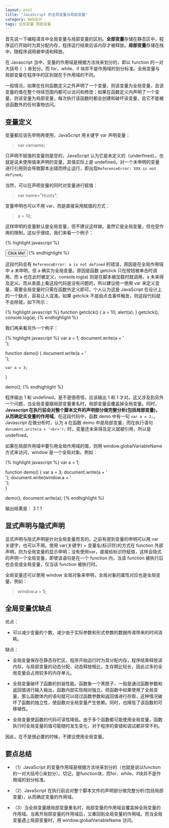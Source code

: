 ```yaml
---
layout: post
title: "JavaScript 的全局变量与局部变量"
category: Web设计
tags: 全局变量 局部变量
---
```


首先说一下编程语言中全局变量与局部变量的区别。**全部变量**存储在静态区中，程序运行开始时为其分配内存，程序运行结束后该内存才被释放。**局部变量**存储在栈中，随程序调用被申请和释放。

在 Javascript 当中，变量的作用域是根据方法块来划分的，即以 function 的一对大括号 `{ }` 来划分。而 for、while、if 块并不是作用域的划分标准。全局变量与局部变量在程序中的区别就在于作用域的不同。

一般情况，如果在任何函数定义之外声明了一个变量，则该变量为全局变量，且该变量的值在整个持续范围内都可以访问和修改；如果在函数定义内声明了一个变量，则该变量为局部变量，每次执行该函数时都会创建和破坏该变量，且它不能被该函数外的任何事物访问。

## 变量定义

变量都应该先申明再使用，JavaScript 用关键字 var 声明变量：

> var  varname;

只声明不赋值的变量则是空的，JavaScript 认为它是未定义的（underfined）。也就是说未使用值来声明的变量，其值实际上是 undefined。对一个未申明的变量进行引用则会导致脚本出错而停止运行，即出现`ReferenceError: XXX is not defined`。

当然，可以在声明变量的同时对变量进行赋值：

> var name="Huoty";

变量申明也可以不用 var，而是直接采用赋值的方式：

> a = 10;

这样申明的变量默认是全局变量，但不建议这样做。虽然它是全局变量，但也受作用的限制，这似乎很绕，我们来看一个例子：

{% highlight javascript %}
<body>
    <button type="button" onclick="getclick()">Click Me!</button>
</body>
<script>
function getclick()
{
    a = 10;
    alert(a);
}
console.log(a);
</script>
{% endhighlight %}

这段代码会有 `ReferenceError: a is not defined` 的错误，原因是在全局作用域中 a 未申明，但 a 确实为全局变量。原因是函数 getclick 只在按钮被单击时调用，而 a 也在此时被定义，console.log(a) 则是在脚本被加载时就调用，a 未来得及定义。而从表面上看这段代码是没有问题的，所以建议统一使用 var 来定义变量，需要全局变量时只需在函数外定义即可。个人认为这是 JavaScript 在设计上的一个缺点，容易让人混淆。如果 getclick 不是由点击事件触发，则这段代码就不会除错，如下所示：

{% highlight javascript %}
function getclick()
{
    a = 10;
    alert(a);
}
getclick();
console.log(a);
{% endhighlight %}

我们再来看另外一个例子：

{% highlight javascript %}
 var a = 1;
 document.write(a + '<br>');
 
 function demo()
 {
 	document.write(a + '<br>');
 	
 	var a = 3;
 }
 
 demo();
{% endhighlight %}

程序输出 1 和 undefined，是不是很奇怪，应该输出 1 和 1 才对。这又涉及到另外一个问题，当全局变量跟局部变量重名时，局部变量会覆盖掉全局变量。同时，**Javascript 在执行前会对整个脚本文件的声明部分做完整分析(包括局部变量)，从而确定实变量的作用域**。在这段代码中，函数 demo 中有一句 `var a = 3;`，Javascript 在做分析时，认为 a 在函数 demo 中是局部变量，而在执行语句 `document.write(a + '<br>');` 时，变量还未来得及定义就被引用，所以是 undefined。

如果在局部作用域中要引用全局作用域的值，则用 window.globalVariableName 方式来访问，window 是一个全局对象。例如：

{% highlight javascript %}
 var a = 1;
 
 function demo()
 {
 	var a = 3;
 	document.write(a + '<br>');
 	document.write(window.a + '<br>');	
 }
 
 demo();
 document.write(a);
{% endhighlight %}

输出结果是： 3 1 1


## 显式声明与隐式声明

显式声明与隐式声明是针对全局变量而言的。之前有提到变量的申明可以用 var 关键字，也可以不用。使用 var(关键字) + 变量名(标识符)的方式在 function 外部声明，则为全局变量的显示申明；没有使用var，直接给标识符赋值，这样会隐式的声明一个全局变量，即使该语句是在一个 function 内，当该 function 被执行后也会变成全局变量，仅当该 function 被执行时。

全局变量还可以使用 window 全局对象来申明，全局对象的属性对应也是全局变量，例如：

> window.a = 5;

## 全局变量优缺点

优点：

- 可以减少变量的个数，减少由于实际参数和形式参数的数据传递带来的时间消耗。

缺点：

- 全局变量保存在静态存贮区，程序开始运行时为其分配内存，程序结束释放该内存。与局部变量的动态分配、动态释放相比，生存期比较长，因此过多的全局变量会占用较多的内存单元。

- 全局变量破坏了函数的封装性能。函数象一个黑匣子，一般是通过函数参数和返回值进行输入输出，函数内部实现相对独立。但函数中如果使用了全局变量，那么函数体内的语句就可以绕过函数参数和返回值进行存取，这种情况破坏了函数的独立性，使函数对全局变量产生依赖。同时，也降低了该函数的可移植性。

- 全局变量使函数的代码可读性降低。由于多个函数都可能使用全局变量，函数执行时全局变量的值可能随时发生变化，对于程序的查错和调试都非常不利。

因此，在不是很必要的时候，不建议使用全局变量。

## 要点总结

- （1）JavaScript 的变量作用域是根据方法块来划分的（也就是说以function的一对大括号{}来划分）。切记，是function块，而for、while、if块并不是作用域的划分标准。

- （2）JavaScript 在执行前会对整个脚本文件的声明部分做完整分析(包括局部变量)，从而确定变量的作用域。

- （3）当全局变量跟局部变量重名时，局部变量的作用域会覆盖掉全局变量的作用域。当离开局部变量的作用域后，又重回到全局变量的作用域。而当全局变量遇上局部变量时，用 window.globalVariableName 访问。